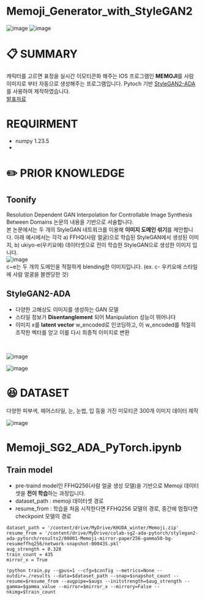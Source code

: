 # Memoji_Generator_with_StyleGAN2
![image](https://github.com/Megi2/Memoji_Generator_with_StyleGAN2/assets/65165556/88ba2b04-2d4c-4e78-afb8-a4c14c85aaac)
![image](https://github.com/Megi2/Memoji_Generator_with_StyleGAN2/assets/65165556/cb2ef54a-686c-4c61-a2f8-5bc122779c05)
# 📋 SUMMARY
캐릭터를 고르면 표정을 실시간 이모티콘화 해주는 IOS 프로그램인 **MEMOJI**를 사람 이미지로 부터 자동으로 생성해주는 프로그램입니다. Pytoch 기반 [StyleGAN2-ADA](https://github.com/NVlabs/stylegan2)를 사용하여 제작하였습니다.
<br/>
[발표자료](https://drive.google.com/file/d/1FII0daszAjoj5O2mMHDplxkdilAGOSi4/view?usp=drive_link)
# REQUIRMENT
- numpy 1.23.5
- 
# ✏️ PRIOR KNOWLEDGE
## Toonify
Resolution Dependent GAN Interpolation for Controllable Image Synthesis Between Domains 논문의 내용을 기반으로 서술합니다.
<br/>
본 논문에서는 두 개의 StyleGAN 네트워크를 이용해 **이미지 도메인 섞기**를 제안합니다. 아래 예시에서는 각각 a) FFHQ(사람 얼굴)으로 학습된 StyleGAN에서 생성된 이미지, b) ukiyo-e(우키요에) 데이터셋으로 전이 학습한 StyleGAN으로 생성한 이미지 입니다.
<br/>
![image](https://github.com/Megi2/Memoji_Generator_with_StyleGAN2/assets/65165556/e82a3189-355f-4a3e-a051-7a3ad9b9314c)
<br/>
c~e는 두 개의 도메인을 적절하게 blending한 이미지입니다. (ex. c- 우키요에 스타일에 사람 얼굴을 블렌딩한 것)
## StyleGAN2-ADA
- 다양한 고해상도 이미지를 생성하는 GAN 모델
- 스타일 정보가 **Disentanglement** 되어 Manipulation 성능이 뛰어나다
- 이미지 x를 **latent vector** w_encoded로 인코딩하고, 이 w_encoded를
적절히 조작한 벡터를 얻고 이를 다시 최종적 이미지로 변환
<br/>

![image](https://github.com/Megi2/Memoji_Generator_with_StyleGAN2/assets/65165556/b52588ee-22b0-4de6-afe7-545194a63c29)
<br/>

![image](https://github.com/Megi2/Memoji_Generator_with_StyleGAN2/assets/65165556/ade438cc-234a-4ac1-b92a-8ec827e4bc2f)
# 😆 DATASET
다양한 피부색, 헤어스타일, 눈, 눈썹, 입 등을 가진 미모티콘 300개 이미지 데이터 제작
<br/>

![image](https://github.com/Megi2/Memoji_Generator_with_StyleGAN2/assets/65165556/45dbbc57-656f-4024-99eb-ab0937ac5100)

# Memoji_SG2_ADA_PyTorch.ipynb
## Train model
- pre-traind model인 FFHQ256(사람 얼굴 생성 모델)을 기반으로 Memoji 데이터셋을 **전이 학습**하는 과정입니다.
- dataset_path : memoji 데이터셋 경로
- resume_from : 학습을 처음 시작한다면 FFHQ256 모델의 경로, 중간에 멈췄다면 checkpoint 모델의 경로
```
dataset_path = '/content/drive/MyDrive/KHUDA_winter/Memoji.zip'
resume_from = '/content/drive/MyDrive/colab-sg2-ada-pytorch/stylegan2-ada-pytorch/results2/00001-Memoji-mirror-paper256-gamma50-bg-resumeffhq256/network-snapshot-000435.pkl'
aug_strength = 0.328
train_count = 435
mirror_x = True
```
```
!python train.py --gpus=1 --cfg=$config --metrics=None --outdir=./results --data=$dataset_path --snap=$snapshot_count --resume=$resume_from --augpipe=$augs --initstrength=$aug_strength --gamma=$gamma_value --mirror=$mirror_x --mirrory=False --nkimg=$train_count
```
